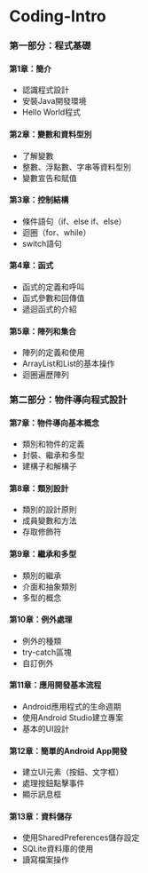 # Coding-Intro

### 第一部分：程式基礎

#### 第1章：簡介
- 認識程式設計
- 安裝Java開發環境
- Hello World程式

#### 第2章：變數和資料型別
- 了解變數
- 整數、浮點數、字串等資料型別
- 變數宣告和賦值

#### 第3章：控制結構
- 條件語句（if、else if、else）
- 迴圈（for、while）
- switch語句

#### 第4章：函式
- 函式的定義和呼叫
- 函式參數和回傳值
- 遞迴函式的介紹

#### 第5章：陣列和集合
- 陣列的定義和使用
- ArrayList和List的基本操作
- 迴圈遍歷陣列

### 第二部分：物件導向程式設計

#### 第7章：物件導向基本概念
- 類別和物件的定義
- 封裝、繼承和多型
- 建構子和解構子

#### 第8章：類別設計
- 類別的設計原則
- 成員變數和方法
- 存取修飾符

#### 第9章：繼承和多型
- 類別的繼承
- 介面和抽象類別
- 多型的概念

#### 第10章：例外處理
- 例外的種類
- try-catch區塊
- 自訂例外

#### 第11章：應用開發基本流程
- Android應用程式的生命週期
- 使用Android Studio建立專案
- 基本的UI設計

#### 第12章：簡單的Android App開發
- 建立UI元素（按鈕、文字框）
- 處理按鈕點擊事件
- 顯示訊息框

#### 第13章：資料儲存
- 使用SharedPreferences儲存設定
- SQLite資料庫的使用
- 讀寫檔案操作
